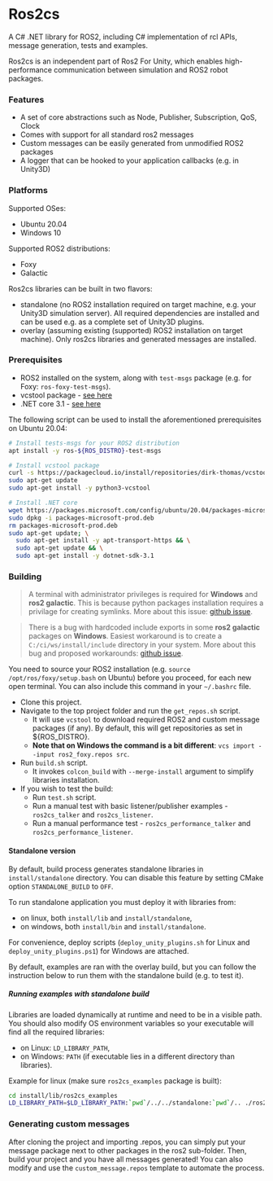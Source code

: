 Ros2cs
=============

A C# .NET library for ROS2, including C# implementation of rcl APIs, message generation, tests and examples.

Ros2cs is an independent part of Ros2 For Unity, which enables high-performance communication between simulation and ROS2 robot packages.

### Features

- A set of core abstractions such as Node, Publisher, Subscription, QoS, Clock
- Comes with support for all standard ros2 messages
- Custom messages can be easily generated from unmodified ROS2 packages
- A logger that can be hooked to your application callbacks (e.g. in Unity3D)

### Platforms

Supported OSes: 
- Ubuntu 20.04
- Windows 10

Supported ROS2 distributions:
- Foxy
- Galactic

Ros2cs libraries can be built in two flavors:
- standalone (no ROS2 installation required on target machine, e.g. your Unity3D simulation server). All required dependencies are installed and can be used e.g. as a complete set of Unity3D plugins.
- overlay (assuming existing (supported) ROS2 installation on target machine). Only ros2cs libraries and generated messages are installed.

### Prerequisites

*  ROS2 installed on the system, along with `test-msgs` package (e.g. for Foxy: `ros-foxy-test-msgs`).
*  vcstool package - [see here](https://github.com/dirk-thomas/vcstool)
*  .NET core 3.1 - [see here](https://www.microsoft.com/net/learn/get-started)

The following script can be used to install the aforementioned prerequisites on Ubuntu 20.04:

```bash
# Install tests-msgs for your ROS2 distribution
apt install -y ros-${ROS_DISTRO}-test-msgs

# Install vcstool package
curl -s https://packagecloud.io/install/repositories/dirk-thomas/vcstool/script.deb.sh | sudo bash
sudo apt-get update
sudo apt-get install -y python3-vcstool

# Install .NET core
wget https://packages.microsoft.com/config/ubuntu/20.04/packages-microsoft-prod.deb -O packages-microsoft-prod.deb
sudo dpkg -i packages-microsoft-prod.deb
rm packages-microsoft-prod.deb
sudo apt-get update; \
  sudo apt-get install -y apt-transport-https && \
  sudo apt-get update && \
  sudo apt-get install -y dotnet-sdk-3.1
```

### Building
> A terminal with administrator privileges is required for **Windows** and **ros2 galactic**. This is because python packages installation requires a privilage for creating symlinks. More about this issue: [github issue](https://github.com/ament/ament_cmake/issues/350).

> There is a bug with hardcoded include exports in some **ros2 galactic** packages on **Windows**. Easiest workaround is to create a `C:/ci/ws/install/include` directory in your system. More about this bug and proposed workarounds: [github issue](https://github.com/ros2/rclcpp/issues/1688#issuecomment-858467147).

You need to source your ROS2 installation (e.g. `source /opt/ros/foxy/setup.bash` on Ubuntu) before you proceed, for each new open terminal. You can also include this command in your `~/.bashrc` file.


*  Clone this project.
*  Navigate to the top project folder and run the `get_repos.sh` script.
   * It will use `vcstool` to download required ROS2 and custom message packages (if any).
     By default, this will get repositories as set in ${ROS_DISTRO}.
   * **Note that on Windows the command is a bit different**: `vcs import --input ros2_foxy.repos src`.
*  Run `build.sh` script.
   * It invokes `colcon_build` with `--merge-install` argument to simplify libraries installation.
* If you wish to test the build:
  * Run `test.sh` script.
  * Run a manual test with basic listener/publisher examples - `ros2cs_talker` and `ros2cs_listener`.
  * Run a manual performance test - `ros2cs_performance_talker` and `ros2cs_performance_listener`.

#### Standalone version

By default, build process generates standalone libraries in `install/standalone` directory.
You can disable this feature by setting CMake option `STANDALONE_BUILD` to `OFF`.

To run standalone application you must deploy it with libraries from:

* on linux, both `install/lib` and `install/standalone`,
* on windows, both `install/bin` and `install/standalone`.

For convenience, deploy scripts (`deploy_unity_plugins.sh` for Linux and `deploy_unity_plugins.ps1`) for Windows are attached.

By default, examples are ran with the overlay build, but you can follow the instruction below to run them with the standalone build (e.g. to test it).

##### Running examples with standalone build

Libraries are loaded dynamically at runtime and need to be in a visible path. You should also modify OS environment variables so your executable will find all the required libraries:

* on Linux: `LD_LIBRARY_PATH`,
* on Windows: `PATH` (if executable lies in a different directory than libraries).

Example for linux (make sure `ros2cs_examples` package is built):

```bash
cd install/lib/ros2cs_examples
LD_LIBRARY_PATH=$LD_LIBRARY_PATH:`pwd`/../../standalone:`pwd`/.. ./ros2cs_talker
```

### Generating custom messages

After cloning the project and importing .repos, you can simply put your message package next to other packages in the ros2 sub-folder. Then, build your project and you have all messages generated! You can also modify and use the `custom_message.repos` template to automate the process.
